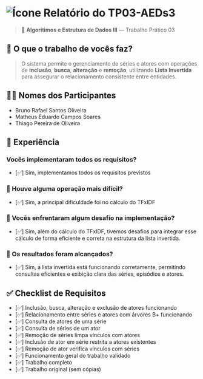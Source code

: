 # ![Ícone](https://static.wikia.nocookie.net/minecraft_gamepedia/images/e/ed/Enchanted_Golden_Apple_JE2_BE2.gif/revision/latest/thumbnail/width/40/height/40?cb=20200430025309) Relatório do TP03-AEDs3

> 🧠 **Algoritimos e Estrutura de Dados III** — Trabalho Prático 03


## 📌 O que o trabalho de vocês faz?
> O sistema permite o gerenciamento de séries e atores com operações de **inclusão**, **busca**, **alteração** e **remoção**, utilizando **Lista Invertida** para assegurar o relacionamento consistente entre entidades.



## 👨‍💻 Nomes dos Participantes
- Bruno Rafael Santos Oliveira  
- Matheus Eduardo Campos Soares
- Thiago Pereira de Oliveira



## 🧪 Experiência

###  Vocês implementaram todos os requisitos?
- [✅] Sim, implementamos todos os requisitos previstos

### 🧩 Houve alguma operação mais difícil?
- [✅] Sim, a principal dificuldade foi no cálculo do TFxIDF

### 🧱 Vocês enfrentaram algum desafio na implementação?
- [✅] Sim, além do cálculo do TFxIDF, tivemos desafios para integrar esse cálculo de forma eficiente e correta na estrutura da lista invertida.

### 🎯 Os resultados foram alcançados?
- [✅] Sim, a lista invertida está funcionando corretamente, permitindo consultas eficientes e exibição clara das séries, episódios e atores.



## ✅ Checklist de Requisitos

- [✅] Inclusão, busca, alteração e exclusão de atores funcionando
- [✅] Relacionamento entre séries e atores com árvores B+ funcionando
- [✅] Consulta de atores de uma série
- [✅] Consulta de séries de um ator
- [✅] Remoção de séries limpa vínculos com atores
- [✅] Inclusão de ator em série restrita a atores existentes
- [✅] Remoção de ator verifica vínculos com séries
- [✅] Funcionamento geral do trabalho validado
- [✅] Trabalho completo
- [✅] Trabalho original (sem cópias)

